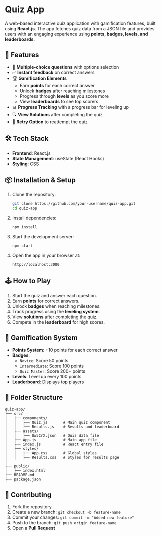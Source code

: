 # Quiz App

A web-based interactive quiz application with gamification features, built using **React.js**. The app fetches quiz data from a JSON file and provides users with an engaging experience using **points, badges, levels, and leaderboards**.

## 🚀 Features
- 📌 **Multiple-choice questions** with options selection
- ✅ **Instant feedback** on correct answers
- 🏆 **Gamification Elements**
  - Earn **points** for each correct answer
  - Unlock **badges** after reaching milestones
  - Progress through **levels** as you score more
  - View **leaderboards** to see top scorers
- 📊 **Progress Tracking** with a progress bar for leveling up
- 🔍 **View Solutions** after completing the quiz
- 🔄 **Retry Option** to reattempt the quiz

## 🛠️ Tech Stack
- **Frontend**: React.js
- **State Management**: useState (React Hooks)
- **Styling**: CSS

## 📦 Installation & Setup
1. Clone the repository:
   ```sh
   git clone https://github.com/your-username/quiz-app.git
   cd quiz-app
   ```
2. Install dependencies:
   ```sh
   npm install
   ```
3. Start the development server:
   ```sh
   npm start
   ```
4. Open the app in your browser at:
   ```
   http://localhost:3000
   ```

## 🕹️ How to Play
1. Start the quiz and answer each question.
2. Earn **points** for correct answers.
3. Unlock **badges** when reaching milestones.
4. Track progress using the **leveling system**.
5. View **solutions** after completing the quiz.
6. Compete in the **leaderboard** for high scores.

## 🏅 Gamification System
- **Points System**: +10 points for each correct answer
- **Badges**:
  - `Novice`: Score 50 points
  - `Intermediate`: Score 100 points
  - `Quiz Master`: Score 200+ points
- **Levels**: Level up every 100 points
- **Leaderboard**: Displays top players

## 📂 Folder Structure
```
quiz-app/
├── src/
│   ├── components/
│   │   ├── Quiz.js       # Main quiz component
│   │   ├── Results.js    # Results and leaderboard
│   ├── assets/
│   │   ├── Uw5CrX.json   # Quiz data file
│   ├── App.js            # Main app file
│   ├── index.js          # React entry file
│   ├── styles/
│   │   ├── App.css       # Global styles
│   │   ├── Results.css   # Styles for results page
│
├── public/
│   ├── index.html
├── README.md
├── package.json
```

## 🤝 Contributing
1. Fork the repository.
2. Create a new branch: `git checkout -b feature-name`
3. Commit your changes: `git commit -m "Added new feature"`
4. Push to the branch: `git push origin feature-name`
5. Open a **Pull Request**


